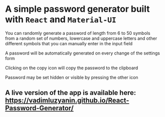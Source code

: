 A simple password generator built with `React` and `Material-UI`
===============================================================
You can randomly generate a password of length from 6 to 50 symbols from a random set of numbers, lowercase and uppercase letters and other different symbols that you can manually enter in the input field

A password will be automatically generated on every change of the settings form

Clicking on the copy icon will copy the password to the clipboard

Password may be set hidden or visible by pressing the other icon

A live version of the app is available here: https://vadimluzyanin.github.io/React-Password-Generator/
------------------------------------------------------------------------------------------------------
